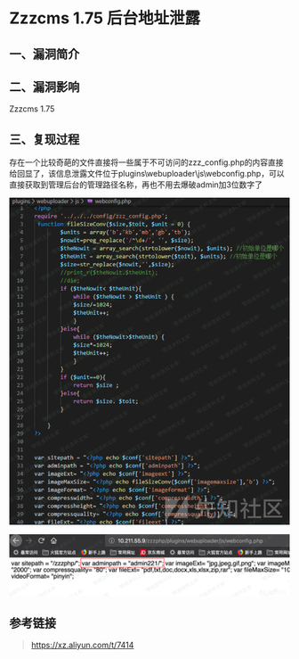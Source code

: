 Zzzcms 1.75 后台地址泄露
========================

一、漏洞简介
------------

二、漏洞影响
------------

Zzzcms 1.75

三、复现过程
------------

存在一个比较奇葩的文件直接将一些属于不可访问的zzz\_config.php的内容直接给回显了，该信息泄露文件位于plugins\\webuploader\\js\\webconfig.php，可以直接获取到管理后台的管理路径名称，再也不用去爆破admin加3位数字了

![](./resource/Zzzcms1.75后台地址泄露/media/rId24.png)

![](./resource/Zzzcms1.75后台地址泄露/media/rId25.png)

参考链接
--------

> https://xz.aliyun.com/t/7414
